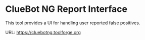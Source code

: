 # ClueBot NG Report Interface

This tool provides a UI for handling user reported false positives.

URL: https://cluebotng.toolforge.org
